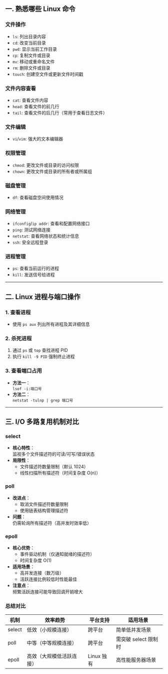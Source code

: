 ## 一. 熟悉哪些 Linux 命令

### 文件操作
- `ls`: 列出目录内容  
- `cd`: 改变当前目录  
- `pwd`: 显示当前工作目录  
- `cp`: 复制文件或目录  
- `mv`: 移动或重命名文件  
- `rm`: 删除文件或目录  
- `touch`: 创建空文件或更新文件时间戳  

### 文件内容查看
- `cat`: 查看文件内容  
- `head`: 查看文件的前几行  
- `tail`: 查看文件的后几行（常用于查看日志文件）  

### 文件编辑
- `vi`/`vim`: 强大的文本编辑器  

### 权限管理
- `chmod`: 更改文件或目录的访问权限  
- `chown`: 更改文件或目录的所有者或所属组  

### 磁盘管理
- `df`: 查看磁盘空间使用情况  

### 网络管理
- `ifconfig`/`ip addr`: 查看和配置网络接口  
- `ping`: 测试网络连接  
- `netstat`: 查看网络状态和统计信息  
- `ssh`: 安全远程登录  

### 进程管理
- `ps`: 查看当前运行的进程  
- `kill`: 发送信号给进程  

---

## 二. Linux 进程与端口操作

### 1. 查看进程
- 使用 `ps aux` 列出所有进程及其详细信息

### 2. 杀死进程
1. 通过 `ps` 或 `top` 查找进程 PID  
2. 执行 `kill -9 PID` 强制终止进程

### 3. 查看端口占用
- **方法一**：  
  `lsof -i:端口号`  
- **方法二**：  
  `netstat -tulnp | grep 端口号`

---

## 三. I/O 多路复用机制对比

### select
- **核心特性**：  
  监视多个文件描述符的可读/可写/错误状态  
- **局限性**：  
  - 文件描述符数量限制（默认 1024）  
  - 线性扫描所有描述符（时间复杂度 O(n)）

### poll
- **改进点**：  
  - 取消文件描述符数量限制  
  - 使用链表结构管理描述符  
- **问题**：  
  仍需轮询所有描述符（高并发时效率低）

### epoll
- **核心优势**：  
  - 事件驱动机制（仅通知就绪的描述符）  
  - 时间复杂度 O(1)  
- **适用场景**：  
  - 高并发连接（数万级）  
  - 活跃连接比例较低时性能最佳  
- **注意点**：  
  频繁活跃连接可能导致回调开销增大  

### 总结对比
| 机制     | 效率趋势                  | 平台支持      | 适用场景                |
|----------|---------------------------|---------------|-------------------------|
| select   | 低效（小规模连接）        | 跨平台        | 简单低并发场景          |
| poll     | 中等（中等规模连接）      | 跨平台        | 需突破 select 限制时    |
| epoll    | 高效（大规模低活跃连接）  | Linux 独有    | 高性能服务器场景        |
